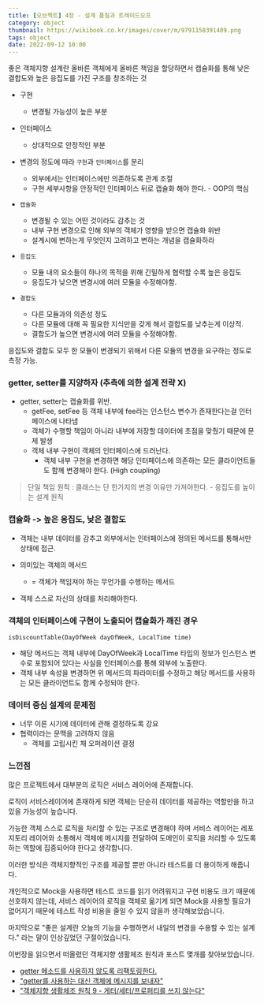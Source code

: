 ```yaml
---
title: [오브젝트] 4장 - 설계 품질과 트레이드오프
category: object
thumbnail: https://wikibook.co.kr/images/cover/m/9791158391409.png
tags: object
date: 2022-09-12 10:00
---
```


좋은 객체지향 설계란 올바른 객체에게 올바른 책임을 할당하면서 캡슐화를 통해 낮은 결합도와 높은 응집도를 가진 구조를 창조하는 것

- 구현
    - 변경될 가능성이 높은 부분
- 인터페이스
    - 상대적으로 안정적인 부분

- 변경의 정도에 따라 `구현`과 `인터페이스`를 분리
    - 외부에서는 인터페이스에만 의존하도록 관계 조절
    - 구현 세부사항을 안정적인 인터페이스 뒤로 캡슐화 해야 한다. - OOP의 핵심

- `캡슐화`
    - 변경될 수 있는 어떤 것이라도 감추는 것
    - 내부 구현 변경으로 인해 외부의 객체가 영향을 받으면 캡슐화 위반
    - 설계시에 변하는게 무엇인지 고려하고 변하는 개념을 캡슐화하라
- `응집도`
    - 모듈 내의 요소들이 하나의 목적을 위해 긴밀하게 협력할 수록 높은 응집도
    - 응집도가 낮으면 변경시에 여러 모듈을 수정해야함.
- `결합도`
    - 다른 모듈과의 의존성 정도
    - 다른 모듈에 대해 꼭 필요한 지식만을 갖게 해서 결합도를 낮추는게 이상적.
    - 결합도가 높으면 변경시에 여러 모듈을 수정해야함.

응집도와 결합도 모두 한 모듈이 변경되기 위해서 다른 모듈의 변경을 요구하는 정도로 측정 가능.

### getter, setter를 지양하자 (추측에 의한 설계 전략 X)

- getter, setter는 캡슐화를 위반.
    - getFee, setFee 등 객체 내부에 fee라는 인스턴스 변수가 존재한다는걸 인터페이스에 나타냄
    - 객체가 수행할 책임이 아니라 내부에 저장할 데이터에 초점을 맞췄기 때문에 문제 발생
    - 객체 내부 구현이 객체의 인터페이스에 드러난다.
        - 객체 내부 구현을 변경하면 해당 인터페이스에 의존하는 모든 클라이언트들도 함께 변경해야 한다. (High coupling)

> 단일 책임 원칙 : 클래스는 단 한가지의 변경 이유만 가져야한다. - 응집도를 높이는 설계 원칙

### 캡슐화 -> 높은 응집도, 낮은 결합도

- 객체는 내부 데이터를 감추고 외부에서는 인터페이스에 정의된 메서드를 통해서만 상태에 접근.
- 의미있는 객체의 메서드
    - = 객체가 책임져야 하는 무언가를 수행하는 메서드

- 객체 스스로 자신의 상태를 처리해야한다.

### 객체의 인터페이스에 구현이 노출되어 캡슐화가 깨진 경우

`isDiscountTable(DayOfWeek dayOfWeek, LocalTime time)`

- 해당 메서드는 객체 내부에 DayOfWeek과 LocalTime 타입의 정보가 인스턴스 변수로 포함되어 있다는 사실을 인터페이스를 통해 외부에 노출한다.
- 객체 내부 속성을 변경하면 위 메서드의 파라미터를 수정하고 해당 메서드를 사용하는 모든 클라이언트도 함께 수정되야 한다.

### 데이터 중심 설계의 문제점

- 너무 이른 시기에 데이터에 관해 결정하도록 강요
- 협력이라는 문맥을 고려하지 않음
    - 객체를 고립시킨 채  오퍼레이션 결정

### 느낀점

많은 프로젝트에서 대부분의 로직은 서비스 레이어에 존재합니다.

로직이 서비스레이어에 존재하게 되면 객체는 단순히 데이터를 제공하는 역할만을 하고 있을 가능성이 높습니다.

가능한 객체 스스로 로직을 처리할 수 있는 구조로 변경해야 하며 서비스 레이어는 레포지토리 레이어와 소통해서 객체에 메시지를 전달하여 도메인이 로직을 처리할 수 있도록 하는 역할에 집중되어야 한다고 생각합니다.

이러한 방식은 객체지향적인 구조를 제공할 뿐만 아니라 테스트를 더 용이하게 해줍니다.

개인적으로 Mock을 사용하면 테스트 코드를 읽기 어려워지고 구현 비용도 크기 때문에 선호하지 않는데, 서비스 레이어의 로직을 객체로 옮기게 되면 Mock을 사용할 필요가 없어지기 때문에 테스트 작성 비용을 줄일 수 있지 않을까 생각해보았습니다.

마지막으로 "좋은 설계란 오늘의 기능을 수행하면서 내일의 변경을 수용할 수 있는 설계다." 라는 말이 인상깊었던 구절이었습니다.

이번장을 읽으면서 떠올렸던 객체지향 생활체조 원칙과 포스트 몇개를 찾아보았습니다.
- [getter 메소드를 사용하지 않도록 리팩토링한다.](https://www.slipp.net/questions/565)
- ["getter를 사용하는 대신 객체에 메시지를 보내자"](https://tecoble.techcourse.co.kr/post/2020-04-28-ask-instead-of-getter/)
- ["객체지향 생활체조 원칙 9 - 게터/세터/프로퍼티를 쓰지 않는다"](https://limdingdong.tistory.com/15)
